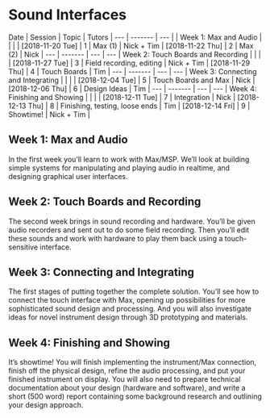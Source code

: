 # Sound Interfaces

Date                               | Session | Topic                          | Tutors     |
---                                | ------- | ---                            |            |
Week 1: Max and Audio              |         |                                |            |
[2018-11-20 Tue]                   |       1 | Max (1)                        | Nick + Tim |
[2018-11-22 Thu]                   |       2 | Max (2)                        | Nick       |
---                                | ------- | ---                            | ---        |
Week 2: Touch Boards and Recording |         |                                |            |
[2018-11-27 Tue]                   |       3 | Field recording, editing       | Nick + Tim |
[2018-11-29 Thu]                   |       4 | Touch Boards                   | Tim        |
---                                | ------- | ---                            | ---        |
Week 3: Connecting and Integrating |         |                                |            |
[2018-12-04 Tue]                   |       5 | Touch Boards and Max           | Nick       |
[2018-12-06 Thu]                   |       6 | Design Ideas                   | Tim        |
---                                | ------- | ---                            | ---        |
Week 4: Finishing and Showing      |         |                                |            |
[2018-12-11 Tue]                   |       7 | Integration                    | Nick       |
[2018-12-13 Thu]                   |       8 | Finishing, testing, loose ends | Tim        |
[2018-12-14 Fri]                   |       9 | Showtime!                      | Nick + Tim |

## Week 1: Max and Audio

In the first week you’ll learn to work with Max/MSP. We’ll look at building simple systems for manipulating and playing audio in realtime, and designing graphical user interfaces.

## Week 2: Touch Boards and Recording

The second week brings in sound recording and hardware. You’ll be given audio recorders and sent out to do some field recording. Then you’ll edit these sounds and work with hardware to play them back using a touch-sensitive interface.

## Week 3: Connecting and Integrating

The first stages of putting together the complete solution. You’ll see how to connect the touch interface with Max, opening up possibilities for more sophisticated sound design and processing. And you will also investigate ideas for novel instrument design through 3D prototyping and materials.

## Week 4: Finishing and Showing

It’s showtime! You will finish implementing the instrument/Max connection, finish off the physical design, refine the audio processing, and put your finished instrument on display.
You will also need to prepare technical documentation about your design (hardware and software), and write a short (500 word) report containing some background research and outlining your design approach.
